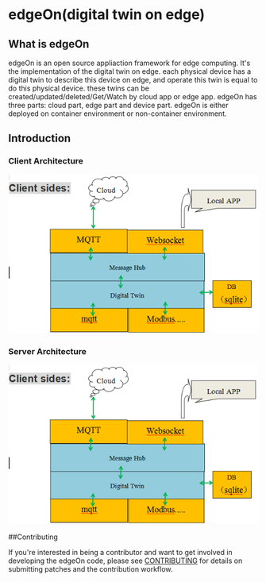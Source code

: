 # edgeOn(digital twin on edge)

## What is edgeOn
edgeOn is an open source appliaction framework for edge computing. It's the implementation of the digital twin on edge. each physical device has a digital twin to describe this device on edge, and operate this twin is equal to do this physical device. these twins can be created/updated/deleted/Get/Watch by cloud app or edge app. edgeOn has three parts: cloud part, edge part and device part. edgeOn is either deployed on container environment or non-container environment.

## Introduction


### Client Architecture
![Client Architecture](./docs/images/digitaltwin.png)

### Server Architecture
![Server Architecture](./docs/images/digitaltwin.png)


##Contributing

If you're interested in being a contributor and want to get involved in developing the edgeOn code, please see [CONTRIBUTING](CONTRIBUTING.md) for details on submitting patches and the contribution workflow.
